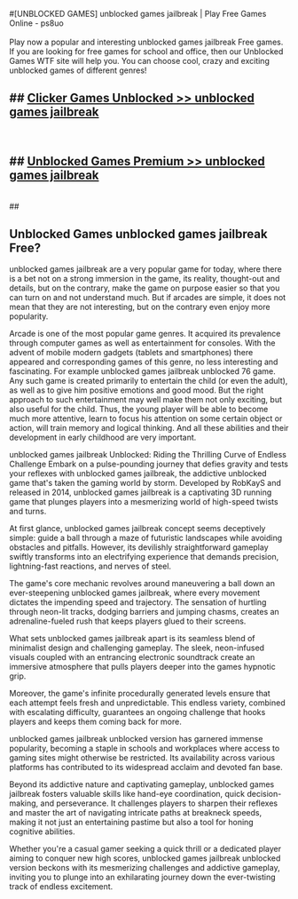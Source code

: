 #[UNBLOCKED GAMES] unblocked games jailbreak | Play Free Games Online - ps8uo <br>
<br>
Play now a popular and interesting unblocked games jailbreak Free games. If you are looking for free games for school and office, then our Unblocked Games WTF site will help you. You can choose cool, crazy and exciting unblocked games of different genres!


## ##  [Clicker Games Unblocked >> unblocked games jailbreak](http://freeplayer.one?title=unblocked_games_jailbreak&ref=22)
  <br>

##  ## [Unblocked Games Premium >> unblocked games jailbreak](http://freeplayer.one?title=unblocked_games_jailbreak&ref=22)
  <br>
  ##



## Unblocked Games unblocked games jailbreak Free?

unblocked games jailbreak are a very popular game for today, where there is a bet not on a strong immersion in the game, its reality, thought-out and details, but on the contrary, make the game on purpose easier so that you can turn on and not understand much. But if arcades are simple, it does not mean that they are not interesting, but on the contrary even enjoy more popularity.

Arcade is one of the most popular game genres. It acquired its prevalence through computer games as well as entertainment for consoles. With the advent of mobile modern gadgets (tablets and smartphones) there appeared and corresponding games of this genre, no less interesting and fascinating. For example unblocked games jailbreak unblocked 76 game. Any such game is created primarily to entertain the child (or even the adult), as well as to give him positive emotions and good mood. But the right approach to such entertainment may well make them not only exciting, but also useful for the child. Thus, the young player will be able to become much more attentive, learn to focus his attention on some certain object or action, will train memory and logical thinking. And all these abilities and their development in early childhood are very important.

unblocked games jailbreak Unblocked: Riding the Thrilling Curve of Endless Challenge
Embark on a pulse-pounding journey that defies gravity and tests your reflexes with unblocked games jailbreak, the addictive unblocked game that's taken the gaming world by storm. Developed by RobKayS and released in 2014, unblocked games jailbreak is a captivating 3D running game that plunges players into a mesmerizing world of high-speed twists and turns.

At first glance, unblocked games jailbreak concept seems deceptively simple: guide a ball through a maze of futuristic landscapes while avoiding obstacles and pitfalls. However, its devilishly straightforward gameplay swiftly transforms into an electrifying experience that demands precision, lightning-fast reactions, and nerves of steel.

The game's core mechanic revolves around maneuvering a ball down an ever-steepening unblocked games jailbreak, where every movement dictates the impending speed and trajectory. The sensation of hurtling through neon-lit tracks, dodging barriers and jumping chasms, creates an adrenaline-fueled rush that keeps players glued to their screens.

What sets unblocked games jailbreak apart is its seamless blend of minimalist design and challenging gameplay. The sleek, neon-infused visuals coupled with an entrancing electronic soundtrack create an immersive atmosphere that pulls players deeper into the games hypnotic grip.

Moreover, the game's infinite procedurally generated levels ensure that each attempt feels fresh and unpredictable. This endless variety, combined with escalating difficulty, guarantees an ongoing challenge that hooks players and keeps them coming back for more.

unblocked games jailbreak unblocked version has garnered immense popularity, becoming a staple in schools and workplaces where access to gaming sites might otherwise be restricted. Its availability across various platforms has contributed to its widespread acclaim and devoted fan base.

Beyond its addictive nature and captivating gameplay, unblocked games jailbreak fosters valuable skills like hand-eye coordination, quick decision-making, and perseverance. It challenges players to sharpen their reflexes and master the art of navigating intricate paths at breakneck speeds, making it not just an entertaining pastime but also a tool for honing cognitive abilities.

Whether you're a casual gamer seeking a quick thrill or a dedicated player aiming to conquer new high scores, unblocked games jailbreak unblocked version beckons with its mesmerizing challenges and addictive gameplay, inviting you to plunge into an exhilarating journey down the ever-twisting track of endless excitement.
